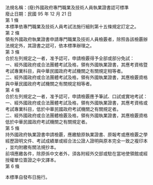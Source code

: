 法規名稱：(廢)外國政府專門職業及技術人員執業證書認可標準  
廢止日期：民國 95 年 12 月 21 日  
第 1 條  
本標準依專門職業及技術人員考試法施行細則第十五條規定訂定之。  
第 2 條  
領有外國政府執業證書申請專門職業及技術人員檢覈者，除照各該檢覈辦  
法規定外，其證書之認可，依本標準辦理之。  
第 3 條  
合於左列規定之一者，准予認可，申請檢覈得予全部或部分免試：  
一、經外國政府或合法團體考試及格，領有外國執業證書，其應考資格暨  
考試專業科目，與中華民國政府考試機關之有關規定相等者。  
二、經外國政府或合法團體考試及格，領有外國執業證書，其應檢覈資格  
與中華民國政府考試機關之有關規定相等者。  
第 4 條  
合於左列規定之一者，准予認可，申請檢覈應予筆試、口試或實地考試：  
一、經外國政府或合法團體考試及格，領有外國執業證書，其應考資格或  
考試專業科目，低於中華民國政府考試機關之有關規定者。  
二、經外國政府或合法團體檢覈及格，領有外國執業證書，其應檢覈資格  
低於中華民國政府考試機關之有關規定者。  
第 5 條  
持外國政府執業證書申請檢覈，應繳驗原執業證書、原報考或應檢覈之學  
經歷證明文件、考試成績單或經合法公證人證明與原本完全一致之複印本  
，並均附繳有關法規抄本。  
前項應繳各件，除原係中文者外，須各附經外交部或駐在當地使領館或經  
授權單位簽證之中文譯本。  
第 6 條  


本標準自發布日施行。  


